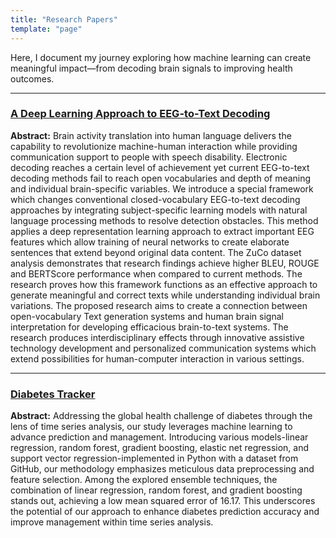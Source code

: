 ```yaml
---
title: "Research Papers"
template: "page"
---
```


Here, I document my journey exploring how machine learning can create meaningful impact—from decoding brain signals to improving health outcomes.

---

### [A Deep Learning Approach to EEG-to-Text Decoding](https://arxiv.org/abs/2502.17465)

**Abstract:** Brain activity translation into human language delivers the capability to revolutionize machine-human interaction while providing communication support to people with speech disability. Electronic decoding reaches a certain level of achievement yet current EEG-to-text decoding methods fail to reach open vocabularies and depth of meaning and individual brain-specific variables. We introduce a special framework which changes conventional closed-vocabulary EEG-to-text decoding approaches by integrating subject-specific learning models with natural language processing methods to resolve detection obstacles. This method applies a deep representation learning approach to extract important EEG features which allow training of neural networks to create elaborate sentences that extend beyond original data content. The ZuCo dataset analysis demonstrates that research findings achieve higher BLEU, ROUGE and BERTScore performance when compared to current methods. The research proves how this framework functions as an effective approach to generate meaningful and correct texts while understanding individual brain variations. The proposed research aims to create a connection between open-vocabulary Text generation systems and human brain signal interpretation for developing efficacious brain-to-text systems. The research produces interdisciplinary effects through innovative assistive technology development and personalized communication systems which extend possibilities for human-computer interaction in various settings.

---

### [Diabetes Tracker](https://ieeexplore.ieee.org/abstract/document/10479629)

**Abstract:** Addressing the global health challenge of diabetes through the lens of time series analysis, our study leverages machine learning to advance prediction and management. Introducing various models-linear regression, random forest, gradient boosting, elastic net regression, and support vector regression-implemented in Python with a dataset from GitHub, our methodology emphasizes meticulous data preprocessing and feature selection. Among the explored ensemble techniques, the combination of linear regression, random forest, and gradient boosting stands out, achieving a low mean squared error of 16.17. This underscores the potential of our approach to enhance diabetes prediction accuracy and improve management within time series analysis.
